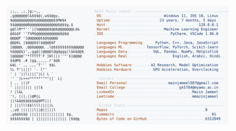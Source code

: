 <picture>
  <source srcset="https://raw.githubusercontent.com/mmazinjameel/mmazinjameel/main/dark_mode.svg?v=1749516827" media="(prefers-color-scheme: dark)">
  <img src="https://raw.githubusercontent.com/mmazinjameel/mmazinjameel/main/light_mode.svg?v=1749516827">
</picture>
